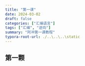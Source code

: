 ```yaml
---
title: "第一课"
date: 2024-03-02
draft: false
categories: ["汇编语言"]
tags: ["汇编", "逆向"]
summary: "阿冲第一课教程"
typora-root-url: ./..\..\..\static
---
```


## 第一颗

